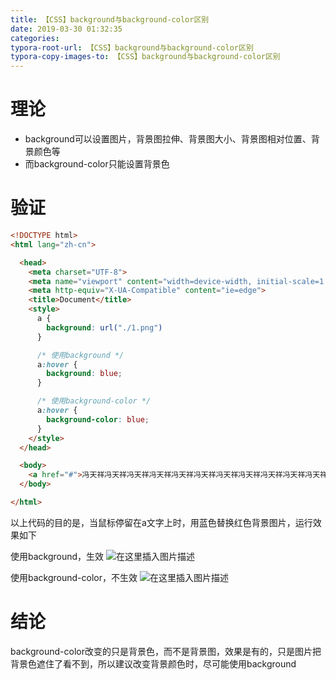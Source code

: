 ```yaml
---
title: 【CSS】background与background-color区别
date: 2019-03-30 01:32:35
categories:
typora-root-url: 【CSS】background与background-color区别
typora-copy-images-to: 【CSS】background与background-color区别
---
```


# 理论
- background可以设置图片，背景图拉伸、背景图大小、背景图相对位置、背景颜色等
- 而background-color只能设置背景色

# 验证

```html
<!DOCTYPE html>
<html lang="zh-cn">

  <head>
    <meta charset="UTF-8">
    <meta name="viewport" content="width=device-width, initial-scale=1.0">
    <meta http-equiv="X-UA-Compatible" content="ie=edge">
    <title>Document</title>
    <style>
      a {
        background: url("./1.png")
      }

      /* 使用background */
      a:hover {
        background: blue;
      }

      /* 使用background-color */
      a:hover {
        background-color: blue;
      }
    </style>
  </head>

  <body>
    <a href="#">冯天祥冯天祥冯天祥冯天祥冯天祥冯天祥冯天祥冯天祥冯天祥冯天祥冯天祥冯天祥冯天祥冯天祥冯天祥冯天祥冯天祥冯天祥冯天祥冯天祥冯天祥</a>
  </body>

</html>
```

以上代码的目的是，当鼠标停留在a文字上时，用蓝色替换红色背景图片，运行效果如下

使用background，生效
![在这里插入图片描述](assets/undefined)

使用background-color，不生效
![在这里插入图片描述](assets/undefined)

# 结论
background-color改变的只是背景色，而不是背景图，效果是有的，只是图片把背景色遮住了看不到，所以建议改变背景颜色时，尽可能使用background


